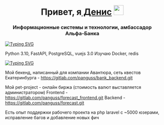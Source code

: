 <h1 align="center">Привет, я<a href="https://t.me/pan_gus" target="_blank"> Денис</a> 
<img src="https://github.com/blackcater/blackcater/raw/main/images/Hi.gif" height="32"/></h1>
<h3 align="center">Информационные системы и технологии, амбассадор Альфа-Банка</h3>

[![Typing SVG](https://readme-typing-svg.demolab.com/?lines=Мой+стек)](https://git.io/typing-svg) 

Python 3.10, FastAPI, PostgreSQL, vuejs 3.0
Изучаю Docker, redis


[![Typing SVG](https://readme-typing-svg.demolab.com/?lines=Проекты,которыми+я+горжусь)](https://git.io/typing-svg)

Мой бекенд, написанный для компании Авантюра, сеть квестов Екатеринбурга - https://gitlab.com/panguss/bank_backend.git

Мой pet-project - онлайн биржа (стоимость валют выставляется администратором) 
Frontend - https://gitlab.com/panguss/forecast_frontend.git 
Backend - https://gitlab.com/panguss/forecast.git

Есть опыт поддержки рабочего проекта на php laravel с ~5000 юзерами, исправление багов и добавление новых фич
